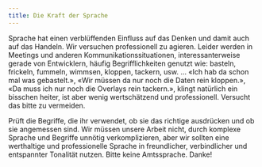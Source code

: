 ```yaml
---
title: Die Kraft der Sprache
---
```


Sprache hat einen verblüffenden Einfluss auf das Denken und damit auch auf das Handeln. Wir versuchen professionell zu agieren. Leider werden in Meetings und anderen Kommunikationssituationen, interessanterweise gerade von Entwicklern, häufig Begrifflichkeiten genutzt wie: basteln, frickeln, fummeln, wimmsen, kloppen, tackern, usw. … «Ich hab da schon mal was gebastelt.», «Wir müssen da nur noch die Daten rein kloppen.», «Da muss ich nur noch die Overlays rein tackern.», klingt natürlich ein bisschen heiter, ist aber wenig wertschätzend und professionell. Versucht das bitte zu vermeiden. 

Prüft die Begriffe, die ihr verwendet, ob sie das richtige ausdrücken und ob sie angemessen sind. Wir müssen unsere Arbeit nicht, durch komplexe Sprache und Begriffe unnötig verkomplizieren, aber wir sollten eine werthaltige und professionelle Sprache in freundlicher, verbindlicher und entspannter Tonalität nutzen. Bitte keine Amtssprache. Danke!

